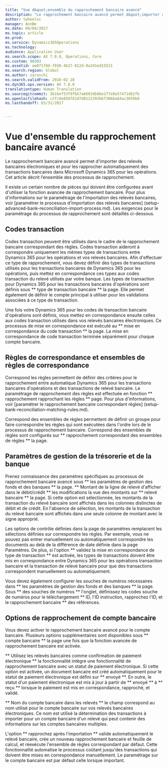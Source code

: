 ```yaml
---
title: "Vue d&quot;ensemble du rapprochement bancaire avancé"
description: "Le rapprochement bancaire avancé permet d&quot;importer des relevés bancaires électroniques et pour les rapprocher automatiquement des transactions bancaires dans Microsoft Dynamics 365 pour les opérations.  Cet article décrit l’ensemble des processus de rapprochement."
author: twheeloc
manager: AnnBe
ms.date: 04/04/2017
ms.topic: article
ms.prod: 
ms.service: Dynamics365Operations
ms.technology: 
audience: Application User
ms.search.scope: AX 7.0.0, Operations, Core
ms.custom: 98303
ms.assetid: ae071f04-f038-4b17-812d-0a241ed15521
ms.search.region: Global
ms.author: saraschi
ms.search.validFrom: 2016-02-28
ms.dyn365.ops.version: AX 7.0.0
translationtype: Human Translation
ms.sourcegitcommit: 3b16ef53f9fb57a6663db0be1f7e0a57471db2fb
ms.openlocfilehash: c2fc9e858f61d7d0122393bbf306ba64ac3659b8
ms.lasthandoff: 03/31/2017


---
```


# <a name="advanced-bank-reconciliation-overview"></a>Vue d'ensemble du rapprochement bancaire avancé

Le rapprochement bancaire avancé permet d'importer des relevés bancaires électroniques et pour les rapprocher automatiquement des transactions bancaires dans Microsoft Dynamics 365 pour les opérations.  Cet article décrit l’ensemble des processus de rapprochement.  

Il existe un certain nombre de pièces qui doivent être configurées avant d'utiliser la fonction avancée de rapprochement bancaire. Pour plus d'informations sur le paramétrage de l'importation des relevés bancaires, voir [paramétrer le processus d'importation des relevés bancaires] (setup-advanced-bank-reconciliation-import-process.md).  Les exigences pour le paramétrage du processus de rapprochement sont détaillés ci-dessous.

## <a name="transaction-codes"></a>Codes transaction
Codes transaction peuvent être utilisés dans le cadre de le rapprochement bancaire correspondant des règles.  Codes transaction aideront à correspondre uniquement les mêmes types de transactions entre Dynamics 365 pour les opérations et vos relevés bancaires.  Afin d'effectuer ce type de rapprochement, vous devez définir des types de transactions utilisés pour les transactions bancaires de Dynamics 365 pour les opérations, puis mettez en correspondance ces types aux codes transaction du relevé utilisés par votre banque.  Les types de transaction pour Dynamics 365 pour les transactions bancaires d'opérations sont définis sous ** type de transaction bancaire ** la page.  Elle permet également de définir le compte principal à utiliser pour les validations associées à ce type de transaction. 

Une fois votre Dynamics 365 pour les codes de transaction bancaire d'opérations sont définis, vous mettez en correspondance ensuite celles aux codes transaction utilisés dans vos relevés bancaires électroniques.  Ce processus de mise en correspondance est exécuté au ** mise en correspondance du code transaction ** la page.  La mise en correspondance de code transaction terminée séparément pour chaque compte bancaire.

## <a name="matching-rules-and-matching-rule-sets"></a>Règles de correspondance et ensembles de règles de correspondance
Correspond les règles permettent de définir des critères pour le rapprochement entre automatique Dynamics 365 pour les transactions bancaires d'opérations et des transactions de relevé bancaire.  Le paramétrage de rapprochement des règles est effectuée en fonction ** rapprochement rapprochant les règles ** page.  Pour plus d'informations, voir [paramétrer le rapprochement bancaire correspondant règles] (setup-bank-reconciliation-matching-rules.md). 

Correspond des ensembles de règles permettent de définir un groupe pour faire correspondre les règles qui sont exécutées dans l'ordre lors de le processus de rapprochement bancaire.  Correspond des ensembles de règles sont configurés sur ** rapprochement correspondant des ensembles de règles ** la page.

## <a name="cash-and-bank-management-parameters"></a>Paramètres de gestion de la trésorerie et de la banque
Prenez connaissance des paramètres spécifiques au processus de rapprochement bancaire avancé sous ** les paramètres de gestion des fonds et des banques ** la page.  ** Montant de la ligne de relevé d'afficher dans le débit/crédit ** les modifications la vue des montants sur ** relevé bancaire ** la page.  Si cette option est sélectionnée, les montants de la transaction du relevé bancaire sont affichés dans les colonnes distinctes de débit et de crédit.  En l'absence de sélection, les montants de la transaction du relevé bancaire sont affichés dans une seule colonne de montant avec le signe approprié. 

Les options de contrôle définies dans la page de paramètres remplacent les sélections définies sur correspondre les règles.  Par exemple, vous ne pouvez pas entrer manuellement ou automatiquement correspondre les documents au delà de la différence de date définie dans la page Paramètres.  De plus, si l'option ** validez la mise en correspondance de type de transaction ** est activée, les types de transactions doivent être mis en correspondance entre Dynamics 365 pour les opérations transaction bancaire et la transaction de relevé bancaire pour que des transactions correspondent manuellement ou automatiquement. 

Vous devez également configurer les souches de numéros nécessaires dans ** les paramètres de gestion des fonds et des banques ** la page.  Sous ** des souches de numéros ** l'onglet, définissez les codes souche de numéros pour le téléchargement ** ID, l'ID instruction, rapprochez l'ID, et le rapprochement bancaire ** des références.

## <a name="bank-account-reconciliation-options"></a>Options de rapprochement de compte bancaire
Vous devez activer le rapprochement bancaire avancé pour le compte bancaire.  Plusieurs options supplémentaires sont disponibles sous ** compte bancaire ** la page une fois que la fonction avancée de rapprochement bancaire est activée. 

** Utilisez les relevés bancaires comme confirmation de paiement électronique ** la fonctionnalité intègre une fonctionnalité de rapprochement bancaire avec un statut de paiement électronique.  Si cette option est activée, un document bancaire est créé automatiquement pour le statut de paiement électronique est défini sur ** envoyé **.  En outre, le statut d'un paiement électronique est mis à jour à partir de ** envoyé ** à ** reçu ** lorsque le paiement est mis en correspondance, rapproché, et validé. 

** Nom du compte bancaire dans les relevés ** le champ correspond au nom utilisé pour le compte bancaire sur vos relevés bancaires électroniques.  Ce nom est utilisé la détermination des transactions à importer pour un compte bancaire d'un relevé qui peut contenir des informations sur les comptes bancaires multiples. 

L'option ** rapprochez après l'importation ** valide automatiquement le relevé bancaire, crée un nouveau rapprochement bancaire et feuille de calcul, et réexécute l'ensemble de règles correspondant par défaut.  Cette fonctionnalité automatise le processus coûtant jusqu'des transactions qui doivent être mises en correspondance manuellement.  Le paramétrage sur le compte bancaire est par défaut celle lorsque important.


